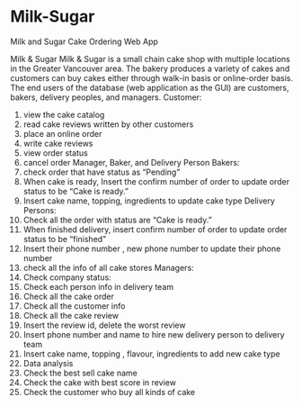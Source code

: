 # Milk-Sugar
Milk and Sugar Cake Ordering Web App

Milk & Sugar
Milk & Sugar is a small chain cake shop with multiple locations in the Greater Vancouver area. The bakery produces
a variety of cakes and customers can buy cakes either through walk-in basis or online-order basis. The end users of
the database (web application as the GUI) are customers, bakers, delivery peoples, and managers.
Customer:
1. view the cake catalog
2. read cake reviews written by other customers
3. place an online order
4. write cake reviews
5. view order status
6. cancel order
Manager, Baker, and Delivery Person
Bakers:
1. check order that have status as “Pending”
2. When cake is ready, Insert the confirm number of order to update order status to be “Cake is ready.”
3. Insert cake name, topping, ingredients to update cake type
Delivery Persons:
1. Check all the order with status are “Cake is ready.”
2. When finished delivery, insert confirm number of order to update order status to be “finished”
3. Insert their phone number , new phone number to update their phone number
4. check all the info of all cake stores
Managers:
1. Check company status:
1. Check each person info in delivery team
2. Check all the cake order
3. Check all the customer info
4. Check all the cake review
5. Insert the review id, delete the worst review
2. Insert phone number and name to hire new delivery person to delivery team
3. Insert cake name, topping , flavour, ingredients to add new cake type
4. Data analysis
1. Check the best sell cake name
2. Check the cake with best score in review
3. Check the customer who buy all kinds of cake
